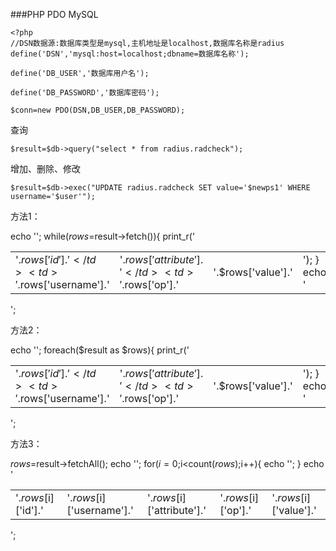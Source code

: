 ###PHP PDO MySQL

    <?php
    //DSN数据源:数据库类型是mysql,主机地址是localhost,数据库名称是radius
    define('DSN','mysql:host=localhost;dbname=数据库名称');
    
    define('DB_USER','数据库用户名');
    
    define('DB_PASSWORD','数据库密码');
    
    $conn=new PDO(DSN,DB_USER,DB_PASSWORD);

查询

    $result=$db->query("select * from radius.radcheck");

增加、删除、修改

    $result=$db->exec("UPDATE radius.radcheck SET value='$newps1' WHERE username='$user'");

方法1：

echo '<table>';
while($rows=$result->fetch()){
    print_r('<tr><td>'.$rows['id'].'</td><td>'.$rows['username'].'</td><td>'.$rows['attribute'].'</td><td>'.$rows['op'].'</td><td>'.$rows['value'].'</td><td>');
}
echo '</table>'; 

方法2：

echo '<table>';
foreach($result as $rows){
	print_r('<tr><td>'.$rows['id'].'</td><td>'.$rows['username'].'</td><td>'.$rows['attribute'].'</td><td>'.$rows['op'].'</td><td>'.$rows['value'].'</td><td>');
}
echo '</table>';

方法3：

$rows=$result->fetchAll();
echo '<table>';
for($i=0;$i<count($rows);$i++){
	echo '<tr><td>'.$rows[$i]['id'].'</td><td>'.$rows[$i]['username'].'</td><td>'.$rows[$i]['attribute'].'</td><td>'.$rows[$i]['op'].'</td><td>'.$rows[$i]['value'].'</td>';
}
echo '</table>';
